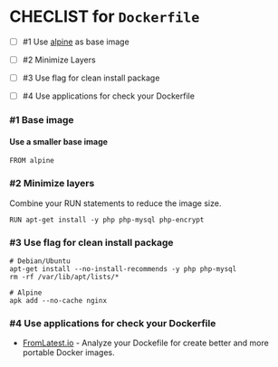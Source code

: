 # CHECLIST for `Dockerfile`

* [ ] \#1 Use [alpine](https://hub.docker.com/_/alpine/) as base image

* [ ] \#2 Minimize Layers

* [ ] \#3 Use flag for clean install package

* [ ] \#4 Use applications for check your Dockerfile

### \#1 Base image

#### Use a smaller base image

```
FROM alpine
```

### \#2 Minimize layers

Combine your RUN statements to reduce the image size.

```
RUN apt-get install -y php php-mysql php-encrypt
```

### \#3 Use flag for clean install package

```
# Debian/Ubuntu
apt-get install --no-install-recommends -y php php-mysql
rm -rf /var/lib/apt/lists/*

# Alpine
apk add --no-cache nginx
```

### \#4 Use applications for check your Dockerfile

* [FromLatest.io](https://www.fromlatest.io) - Analyze your Dockefile for create better and more portable Docker images.



